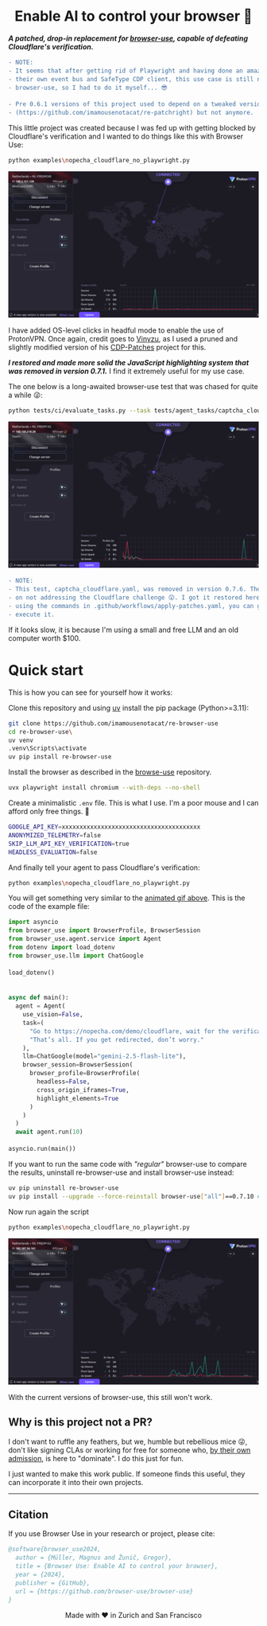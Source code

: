 <h1 align="center">Enable AI to control your browser 🤖</h1>

___A patched, drop-in replacement for [browser-use](https://github.com/browser-use/browser-use), capable of defeating Cloudflare's verification.___

```diff
- NOTE: 
- It seems that after getting rid of Playwright and having done an amazing piece of work developing 
- their own event bus and SafeType CDP client, this use case is still not being contemplated by
- browser-use, so I had to do it myself... 😎

- Pre 0.6.1 versions of this project used to depend on a tweaked version of patchright 
- (https://github.com/imamousenotacat/re-patchright) but not anymore.
```

This little project was created because I was fed up with getting blocked by Cloudflare's verification and I wanted to do things like this with Browser Use:

<a id="nopecha_cloudflare_no_playwright.py.gif"></a>
```bash
python examples\nopecha_cloudflare_no_playwright.py
```

![nopecha_cloudflare.py](https://raw.githubusercontent.com/imamousenotacat/re-browser-use/main/images/nopecha_cloudflare_no_playwright.py-0.7.7.1.gif)

I have added OS-level clicks in headful mode to enable the use of ProtonVPN. Once again, credit goes to [Vinyzu](https://github.com/Vinyzu),
as I used a pruned and slightly modified version of his [CDP-Patches](https://github.com/imamousenotacat/re-cdp-patches) project for this.

_**I restored and made more solid the JavaScript highlighting system that was removed in version 0.7.1.**_ I find it extremely useful for my use case.

The one below is a long-awaited browser-use test that was chased for quite a while 😜:

```bash
python tests/ci/evaluate_tasks.py --task tests/agent_tasks/captcha_cloudflare.yaml
```

![captcha_cloudflare.yaml](https://raw.githubusercontent.com/imamousenotacat/re-browser-use/main/images/captcha_cloudflare.yaml-post-0.7.7.1.gif)

```diff
- NOTE:
- This test, captcha_cloudflare.yaml, was removed in version 0.7.6. The browser-use team seems fixated
- on not addressing the Cloudflare challenge 😲. I got it restored here. If you apply the patch
- using the commands in .github/workflows/apply-patches.yaml, you can get it back and successfully
- execute it.
```

If it looks slow, it is because I'm using a small and free LLM and an old computer worth $100. 

# Quick start

This is how you can see for yourself how it works:

Clone this repository and using [uv](https://docs.astral.sh/uv/getting-started/installation/) install the pip package (Python>=3.11):

```bash
git clone https://github.com/imamousenotacat/re-browser-use
cd re-browser-use\
uv venv
.venv\Scripts\activate
uv pip install re-browser-use
```

Install the browser as described in the [browse-use](https://github.com/browser-use/browser-use) repository.

```bash
uvx playwright install chromium --with-deps --no-shell
```

Create a minimalistic `.env` file. This is what I use. I'm a poor mouse and I can afford only free things. 🙂

```bash
GOOGLE_API_KEY=xxxxxxxxxxxxxxxxxxxxxxxxxxxxxxxxxxxxxxx
ANONYMIZED_TELEMETRY=false
SKIP_LLM_API_KEY_VERIFICATION=true
HEADLESS_EVALUATION=false
```

And finally tell your agent to pass Cloudflare's verification:

```bash
python examples\nopecha_cloudflare_no_playwright.py
```

You will get something very similar to the [animated gif above](#nopecha_cloudflare_no_playwright.py.gif). This is the code of the example file:

```python
import asyncio
from browser_use import BrowserProfile, BrowserSession
from browser_use.agent.service import Agent
from dotenv import load_dotenv
from browser_use.llm import ChatGoogle

load_dotenv()


async def main():
  agent = Agent(
    use_vision=False,
    task=(
      "Go to https://nopecha.com/demo/cloudflare, wait for the verification checkbox to appear, click it once, and wait for 10 seconds."
      "That’s all. If you get redirected, don’t worry."
    ),
    llm=ChatGoogle(model="gemini-2.5-flash-lite"),
    browser_session=BrowserSession(
      browser_profile=BrowserProfile(
        headless=False,
        cross_origin_iframes=True,
        highlight_elements=True
      )
    )
  )
  await agent.run(10)

asyncio.run(main())
```

If you want to run the same code with _"regular"_ browser-use to compare the results, uninstall re-browser-use and install browser-use instead:

```bash
uv pip uninstall re-browser-use
uv pip install --upgrade --force-reinstall browser-use["all"]==0.7.10 # This is the last version I've patched so far
```

Now run again the script

```bash
python examples\nopecha_cloudflare_no_playwright.py
```

![nopecha_cloudflare_unfolded.py KO](https://raw.githubusercontent.com/imamousenotacat/re-browser-use/main/images/nopecha_cloudflare_no_playwright.py.KO-0.7.9.gif)

With the current versions of browser-use, this still won't work.

## Why is this project not a PR?

I don't want to ruffle any feathers, but we, humble but rebellious mice 😜, don't like signing CLAs or working for free for someone who, 
[by their own admission](https://browser-use.com/careers), is here to "dominate". I do this just for fun. 

I just wanted to make this work public. If someone finds this useful, they can incorporate it into their own projects. 

------

## Citation

If you use Browser Use in your research or project, please cite:

```bibtex
@software{browser_use2024,
  author = {Müller, Magnus and Žunič, Gregor},
  title = {Browser Use: Enable AI to control your browser},
  year = {2024},
  publisher = {GitHub},
  url = {https://github.com/browser-use/browser-use}
}
```

<div align="center">
Made with ❤️ in Zurich and San Francisco
 </div>
